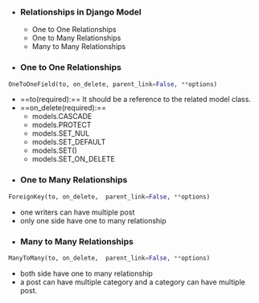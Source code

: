 - ### Relationships in Django Model
	- One to One Relationships
	- One to Many Relationships
	- Many to Many Relationships
- ### One to One Relationships
```python
OneToOneField(to, on_delete, parent_link=False, **options)
```
- ==to(required):== It should be a reference to the related model class.
- ==on_delete(required):== 
	- models.CASCADE
	- models.PROTECT
	- models.SET_NUL
	- models.SET_DEFAULT
	- models.SET()
	- models.SET_ON_DELETE
- ### One to Many Relationships
```python
ForeignKey(to, on_delete,  parent_link=False, **options)
```
- one writers can have multiple post
- only one side have one to many relationship
- ### Many to Many Relationships
```python
ManyToMany(to, on_delete,  parent_link=False, **options)
```
-  both side have one to many relationship
- a post can have multiple category and a category can have multiple post.
